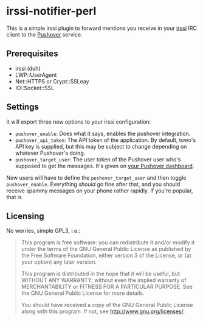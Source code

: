 irssi-notifier-perl
===================

This is a simple irssi plugin to forward mentions you receive in your
[irssi](http://irssi.org) IRC client to the [Pushover](http://pushover.net)
service.

Prerequisites
-------------
* irssi (duh)
* LWP::UserAgent
* Net::HTTPS or Crypt::SSLeay
* IO::Socket::SSL

Settings
--------
It will export three new options to your irssi configuration:
* `pushover_enable`: Does what it says, enables the pushover integration.
* `pushover_api_token`: The API token of the application. By default, towo's API key is supplied, but this may be subject to change depending on whatever Pushover's doing.
* `pushover_target_user`: The user token of the Pushover user who's supposed to get the messages. It's given on [your Pushover dashboard](http://pushover.net).

New users will have to define the `pushover_target_user` and then toggle `pushover_enable`. Everything _should_ go fine after that, and you should receive spammy messages on your phone rather rapidly. If you're popular, that is.

Licensing
---------
No worries, simple GPL3, i.e.:
>   This program is free software: you can redistribute it and/or modify
>   it under the terms of the GNU General Public License as published by
>   the Free Software Foundation, either version 3 of the License, or
>   (at your option) any later version.
>
>   This program is distributed in the hope that it will be useful,
>   but WITHOUT ANY WARRANTY; without even the implied warranty of
>   MERCHANTABILITY or FITNESS FOR A PARTICULAR PURPOSE.  See the
>   GNU General Public License for more details.
>
>   You should have received a copy of the GNU General Public License
>   along with this program.  If not, see <http://www.gnu.org/licenses/>.
